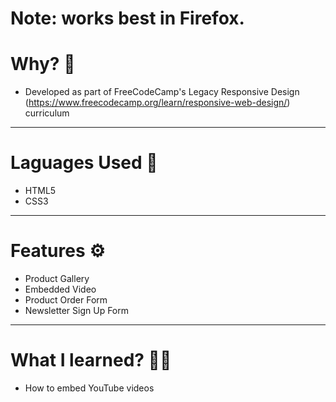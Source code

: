 # Note: works best in Firefox.

# Why? 🤔
- Developed as part of FreeCodeCamp's Legacy Responsive Design (https://www.freecodecamp.org/learn/responsive-web-design/) curriculum 

---

# Laguages Used 💬
- HTML5
- CSS3

---

# Features ⚙
- Product Gallery
- Embedded Video
- Product Order Form
- Newsletter Sign Up Form 

---

# What I learned? 👨‍💻
- How to embed YouTube videos
